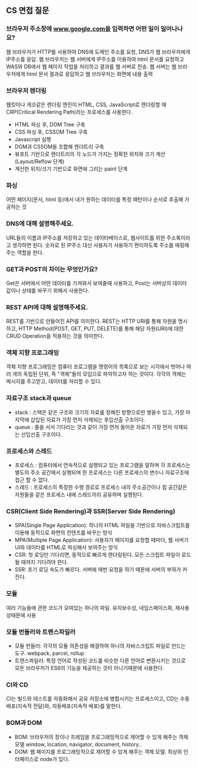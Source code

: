 ## <a id="cs" />CS 면접 질문

### 브라우저 주소창에 www.google.com을 입력하면 어떤 일이 일어나나요?
웹 브라우저가 HTTP를 사용하여 DNS에 도메인 주소를 요청, DNS가 웹 브라우저에게 IP주소를 응답. 웹 브라우저는 웹 서버에게 IP주소를 이용하여 html 문서를 요청하고 WAS와 DB에서 웹 페이지 작업을 처리하고 결과를 웹 서버로 전송. 웹 서버는 웹 브라우저에게 html 문서 결과로 응답하고 웹 브라우저는 화면에 내용 출력

### 브라우저 렌더링
웹킷이나 게코같은 렌더링 엔진이 HTML, CSS, JavaScript로 렌더링할 때 CRP(Critical Rendering Path)라는 프로세스를 사용한다.
- HTML 파싱 후, DOM Tree 구축
- CSS 파싱 후, CSSOM Tree 구축
- Javascript 실행
- DOM과 CSSOM을 조합해 렌더트리 구축
- 뷰포트 기반으로 렌더트리의 각 노드가 가지는 정확한 위치와 크기 계산(Layout/Reflow 단계)
- 계산한 위치/크기 기반으로 화면에 그리는 paint 단계

### 파싱
어떤 페이지(문서, html 등)에서 내가 원하는 데이터를 특정 패턴이나 순서로 추출해 가공하는 것

### DNS에 대해 설명해주세요.
URL들의 이름과 IP주소를 저장하고 있는 데이터베이스로, 웹사이트를 위한 주소록이라고 생각하면 된다. 숫자로 된 IP주소 대신 사용자가 사용하기 편리하도록 주소를 매핑해주는 역할을 한다.

### GET과 POST의 차이는 무엇인가요?
Get은 서버에서 어떤 데이터를 가져와서 보여줄때 사용하고, Post는 서버상의 데이터 값이나 상태를 바꾸기 위해서 사용한다.

### REST API에 대해 설명해주세요.
REST를 기반으로 만들어진 API를 의미한다. REST는 HTTP URI를 통해 자원을 명시하고, HTTP Method(POST, GET, PUT, DELETE)를 통해 해당 자원(URI)에 대한 CRUD Operation을 적용하는 것을 의미한다.

### 객체 지향 프로그래밍
객체 지향 프로그래밍은 컴퓨터 프로그램을 명령어의 목록으로 보는 시각에서 벗어나 여러 개의 독립된 단위, 즉 "객체"들의 모임으로 파악하고자 하는 것이다. 각각의 객체는 메시지를 주고받고, 데이터를 처리할 수 있다.

### 자료구조 stack과 queue
- stack : 스택은 같은 구조와 크기의 자료를 정해진 방향으로만 쌓을수 있고, 가장 마지막에 삽입된 자료가 가장 먼저 삭제되는 후입선출 구조이다.
- queue : 줄을 서서 기다리는 것과 같이 가장 먼저 들어온 자료가 가장 먼저 삭제되는 선입선출 구조이다. 

### 프로세스와 스레드
- 프로세스 : 컴퓨터에서 연속적으로 실행되고 있는 프로그램을 말하며 각 프로세스는 별도의 주소 공간에서 실행되며 한 프로세스는 다른 프로세스의 변수나 자료구조에 접근 할 수 없다.
- 스레드 : 프로세스의 특정한 수행 경로로 프로세스 내의 주소공간이나 힙 공간같은 자원들을 같은 프로세스 내에 스레드끼리 공유하며 실행된다. 

### CSR(Client Side Rendering)과 SSR(Server Side Rendering)
- SPA(Single Page Application): 하나의 HTML 파일을 기반으로 자바스크립트를 이용해 동적으로 화면의 컨텐츠를 바꾸는 방식
- MPA(Multiple Page Application): 사용자가 페이지를 요청할 때마다, 웹 서버가 UI와 데이터를 HTML로 파싱해서 보여주는 방식
- CSR: 첫 로딩만 기다리면, 동적으로 빠르게 렌더링된다. 모든 스크립트 파일이 로드될 때까지 기다려야 한다.
- SSR: 초기 로딩 속도가 빠르다. 서버에 매번 요청을 하기 때문에 서버의 부하가 커진다.

### 모듈
여러 기능들에 관한 코드가 모여있는 하나의 파일. 유지보수성, 네임스페이스화, 재사용성때문에 사용

### 모듈 번들러와 트랜스파일러
- 모듈 번들러: 각각의 모듈 의존성을 해결하여 하나의 자바스크립트 파일로 만드는 도구. webpack, parcel, rollup
- 트랜스파일러: 특정 언어로 작성된 코드를 비슷한 다른 언어로 변환시키는 것으로 모든 브라우저가 ES6의 기능을 제공하는 것이 아니기때문에 사용한다.

### CI와 CD
CI는 빌드와 테스트를 자동화해서 공유 저장소에 병합시키는 프로세스이고, CD는 수동배포(지속적 전달)와, 자동배포(지속적 배포)를 말한다.

### BOM과 DOM
- BOM: 브라우저의 창이나 프레임을 프로그래밍적으로 제어할 수 있게 해주는 객체 모델 window, location, navigator, document, history..
- DOM: 웹 페이지를 프로그래밍적으로 제어할 수 있게 해주는 객체 모델. 최상위 인터페이스로 node가 있다.

